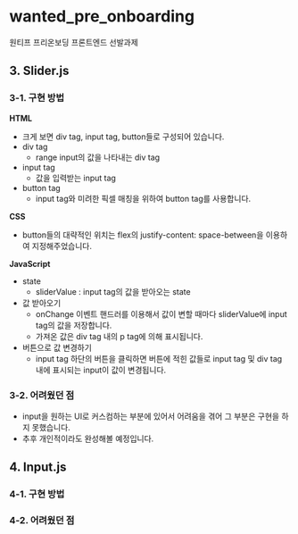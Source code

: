 # wanted_pre_onboarding

원티프 프리온보딩 프론트엔드 선발과제

<!--
    README.md 파일에는 구현한 방법과 이유에 대한 간략한 내용, 구현하면서 어려웠던 점과 해결 과정과 방법 등을 적어주세요. 자랑이 들어가도 좋습니다.
-->

## 3. Slider.js

### 3-1. 구현 방법

**HTML**

-   크게 보면 div tag, input tag, button들로 구성되어 있습니다.
-   div tag
    -   range input의 값을 나타내는 div tag
-   input tag
    -   값을 입력받는 input tag
-   button tag
    -   input tag와 미려한 픽셀 매칭을 위하여 button tag를 사용합니다.

**CSS**

-   button들의 대략적인 위치는 flex의 justify-content: space-between을 이용하여 지정해주었습니다.

**JavaScript**

-   state
    -   sliderValue : input tag의 값을 받아오는 state
-   값 받아오기
    -   onChange 이벤트 핸드러를 이용해서 값이 변할 때마다 sliderValue에 input tag의 값을 저장합니다.
    -   가져온 값은 div tag 내의 p tag에 의해 표시됩니다.
-   버튼으로 값 변경하기
    -   input tag 하단의 버튼을 클릭하면 버튼에 적힌 값들로 input tag 및 div tag 내에 표시되는 input이 값이 변경됩니다.

### 3-2. 어려웠던 점

-   input을 원하는 UI로 커스컴하는 부분에 있어서 어려움을 겪어 그 부분은 구현을 하지 못했습니다.
-   추후 개인적이라도 완성해볼 예정입니다.

## 4. Input.js

### 4-1. 구현 방법

### 4-2. 어려웠던 점

<!--
해야할 것
- 개발 다하고 README.md 파일에 구현한 점 작성하기
- App.css
    - px -> rem으로 고치고 컴포넌트 각각에 스타일 rem으로 적용하기
- Input.js
    - styledComponent 정리하기
    - 주석 정리하기

-->
